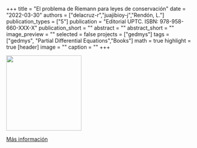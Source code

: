 +++
title = "El problema de Riemann para leyes de conservación"
date = "2022-03-30"
authors = ["delacruz-r","juajibioy-j","Rendón, L."]
publication_types = ["5"]
publication = "Editorial UPTC. ISBN: 978-958-660-XXX-X"
publication_short = ""
abstract = ""
abstract_short = ""
image_preview = ""
selected = false
projects = ["gedmys"]
tags = ["gedmys", "Partial Differential Equations","Books"]
math = true
highlight = true
[header]
image = ""
caption = ""
+++


<img src="https://matematicas.netlify.com/img/Riemann.png"  width="200"/>

[Más información](https://editorial.uptc.edu.co/)

<!--
<img src="https://simehbucket.s3.amazonaws.com/images/7a665c7977e7b9df2eee119f35ce433c-medium.jpg" width= 200>

[Más información](https://editorial.uptc.edu.co/gpd-la-arqueologia-matematica-9789586604956.html)
-->

